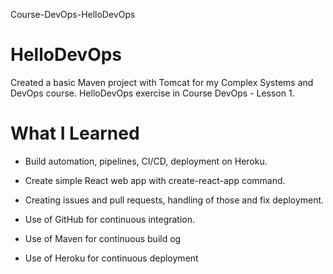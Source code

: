 Course-DevOps-HelloDevOps

# HelloDevOps

Created a basic Maven project with Tomcat for my Complex Systems and DevOps course.
HelloDevOps exercise in Course DevOps - Lesson 1.

# What I Learned
* Build automation, pipelines, CI/CD, deployment on Heroku.
* Create simple React web app with create-react-app command.
* Creating issues and pull requests, handling of those and fix deployment.

* Use of GitHub for continuous integration.
* Use of Maven for continuous build og
* Use of Heroku for continuous deployment

